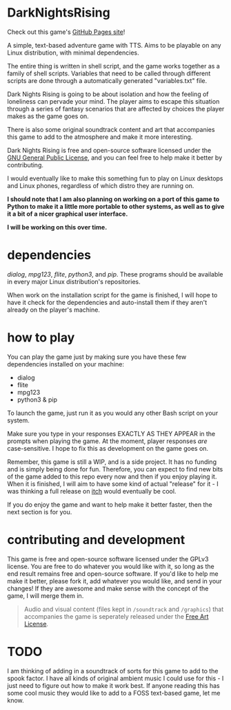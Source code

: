 # DarkNightsRising

Check out this game's [GitHub Pages site](https://rav3ndust.github.io/DarkNightsRising)!

A simple, text-based adventure game with TTS. Aims to be playable on any Linux distribution, with minimal dependencies.

The entire thing is written in shell script, and the game works together as a family of shell scripts. 
Variables that need to be called through different scripts are done through a automatically generated "variables.txt" file. 

Dark Nights Rising is going to be about isolation and how the feeling of loneliness can pervade your mind. The player aims to escape this situation through a series of fantasy scenarios that are affected by choices the player makes as the game goes on. 

There is also some original soundtrack content and art that accompanies this game to add to the atmosphere and make it more interesting. 

Dark Nights Rising is free and open-source software licensed under the [GNU General Public License](https://www.gnu.org/licenses/gpl-3.0.en.html), and you can feel free to help make it better by contributing. 

I would eventually like to make this something fun to play on Linux desktops and Linux phones, regardless of which distro they are running on.

**I should note that I am also planning on working on a port of this game to Python to make it a little more portable to other systems, as well as to give it a bit of a nicer graphical user interface.**

**I will be working on this over time.**

# dependencies

*dialog*, *mpg123*, *flite*, *python3*, and *pip*. These programs should be available in every major Linux distribution's repositories. 

When work on the installation script for the game is finished, I will hope to have it check for the dependencies and auto-install them if they aren't already on the player's machine. 

# how to play

You can play the game just by making sure you have these few dependencies installed on your machine: 

- dialog
- flite
- mpg123
- python3 & pip 

To launch the game, just run it as you would any other Bash script on your system. 

Make sure you type in your responses EXACTLY AS THEY APPEAR in the prompts when playing the game. At the moment, player responses *are* case-sensitive. I hope to fix this as development on the game goes on. 

Remember, this game is still a WIP, and is a side project. It has no funding and is simply being done for fun. Therefore, you can expect to find new bits of the game added to this repo every now and then if you enjoy playing it. When it is finished, I will aim to have some kind of actual "release" for it - I was thinking a full release on [itch](https://itch.io) would eventually be cool. 

If you do enjoy the game and want to help make it better faster, then the next section is for you. 

# contributing and development

This game is free and open-source software licensed under the GPLv3 license. You are free to do whatever you would like with it, so long as the end result remains free and open-source software. If you'd like to help me make it better, please fork it, add whatever you would like, and send in your changes! If they are awesome and make sense with the concept of the game, I will merge them in. 

> Audio and visual content (files kept in `/soundtrack` and `/graphics`) that accompanies the game is seperately released under the [Free Art License](https://artlibre.org/licence/lal/en/). 

# TODO

I am thinking of adding in a soundtrack of sorts for this game to add to the spook factor. I have all kinds of original ambient music I could use for this - I just need to figure out how to make it work best. If anyone reading this has some cool music they would like to add to a FOSS text-based game, let me know. 
